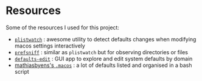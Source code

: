 # Resources

Some of the resources I used for this project:

- [`plistwatch`](https://github.com/catilac/plistwatch) : awesome utility to detect defaults changes when modifying macos settings interactively
- [`prefsniff`](https://github.com/zcutlip/prefsniff) : similar as `plistwatch` but for observing directories or files
- [`defaults-edit`](https://github.com/ThatsJustCheesy/defaults-edit) : GUI app to explore and edit system defaults by domain
- [mathiasbyens's `.macos`](https://github.com/mathiasbynens/dotfiles/blob/main/.macos) : a lot of defaults listed and organised in a bash script
